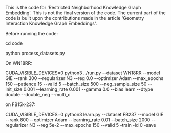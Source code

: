 This is the code for 'Restricted Neighborhood Knowledge Graph Embedding'. This is not the final version of the code. The current part of the code is built upon the contributions made in the article 'Geometry Interaction Knowledge Graph Embeddings'.


Before running the code:

cd code

python process_datasets.py 

On WN18RR:

CUDA_VISIBLE_DEVICES=0 python3 ../run.py --dataset WN18RR --model GIE --rank 300 --regularizer N3 --reg 0.0 --optimizer Adam --max_epochs 150 --patience 15 --valid 5 --batch_size 500 --neg_sample_size 50 --init_size 0.001 --learning_rate 0.001 --gamma 0.0 --bias learn --dtype double --double_neg --multi_c

on FB15k-237:

CUDA_VISIBLE_DEVICES=0 python3 learn.py --dataset FB237 --model GIE --rank 800 --optimizer Adam --learning_rate 0.01 --batch_size 2000 --regularizer N3 --reg 5e-2 --max_epochs 150 --valid 5 -train -id 0 -save
